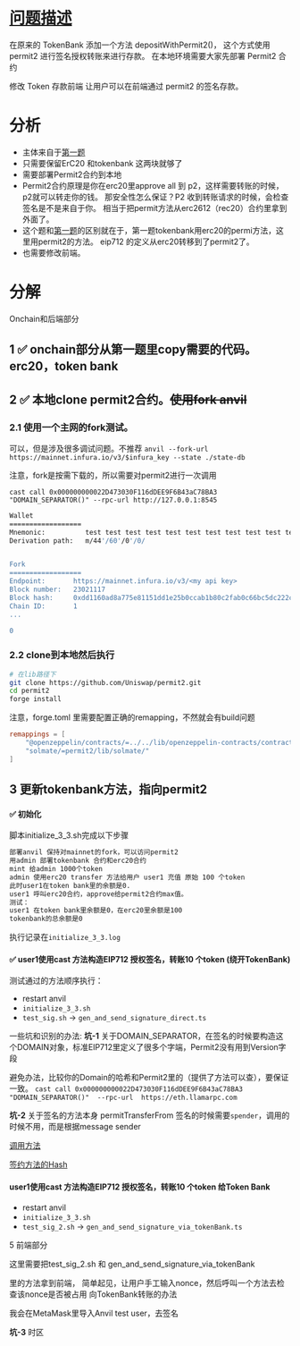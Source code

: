 # [问题描述](https://decert.me/challenge/1fa3ecbc-a3cd-43ae-908e-661aac97bdc0)

在原来的 TokenBank 添加一个方法 depositWithPermit2()， 这个方式使用 permit2 进行签名授权转账来进行存款。
在本地环境需要大家先部署 Permit2 合约

修改 Token 存款前端 让用户可以在前端通过 permit2 的签名存款。

# 分析

* 主体来自于[第一题](https://github.com/zhaidewei/upchain_2025_s3/tree/main/dapp_quiz/fc66ef6c)
* 只需要保留ErC20 和tokenbank 这两块就够了
* 需要部署Permit2合约到本地
* Permit2合约原理是你在erc20里approve all 到 p2，这样需要转账的时候，p2就可以转走你的钱。
那安全性怎么保证？P2 收到转账请求的时候，会检查签名是不是来自于你。
相当于把permit方法从erc2612（rec20）合约里拿到外面了。
* 这个题和[第一题](https://github.com/zhaidewei/upchain_2025_s3/tree/main/dapp_quiz/fc66ef6c)的区别就在于，第一题tokenbank用erc20的permi方法，这里用permit2的方法。
eip712 的定义从erc20转移到了permit2了。
* 也需要修改前端。

# 分解

Onchain和后端部分
## 1 ✅ onchain部分从第一题里copy需要的代码。erc20，token bank

## 2 ✅ 本地clone permit2合约。~~使用fork anvil~~

### 2.1 使用一个主网的fork测试。

可以，但是涉及很多调试问题。不推荐
`anvil --fork-url https://mainnet.infura.io/v3/$infura_key --state ./state-db`

注意，fork是按需下载的，所以需要对permit2进行一次调用

`cast call 0x000000000022D473030F116dDEE9F6B43aC78BA3 "DOMAIN_SEPARATOR()" --rpc-url http://127.0.0.1:8545`

```sh
Wallet
==================
Mnemonic:          test test test test test test test test test test test junk
Derivation path:   m/44'/60'/0'/0/


Fork
==================
Endpoint:       https://mainnet.infura.io/v3/<my api key>
Block number:   23021117
Block hash:     0xdd1160ad8a775e81151dd1e25b0ccab1b80c2fab0c66bc5dc222c8fe6ad1e29a
Chain ID:       1
...

0
```

### 2.2 clone到本地然后执行

```sh
# 在lib路径下
git clone https://github.com/Uniswap/permit2.git
cd permit2
forge install
```
注意，forge.toml 里需要配置正确的remapping，不然就会有build问题

```toml
remappings = [
    "@openzeppelin/contracts/=../../lib/openzeppelin-contracts/contracts/",
    "solmate/=permit2/lib/solmate/"
]
```

## 3 更新tokenbank方法，指向permit2


#### ✅ 初始化

脚本initialize_3_3.sh完成以下步骤

```md
部署anvil 保持对mainnet的fork，可以访问permit2
用admin 部署tokenbank 合约和erc20合约
mint 给admin 1000个token
admin 使用erc20 transfer 方法给用户 user1 充值 原始 100 个token
此时user1在token bank里的余额是0.
user1 呼叫erc20合约，approve给permit2合约max值。
测试：
user1 在token bank里余额是0，在erc20里余额是100
tokenbank的总余额是0
```
执行记录在`initialize_3_3.log`


#### ✅ user1使用cast 方法构造EIP712 授权签名，转账10 个token (绕开TokenBank)

测试通过的方法顺序执行：

* restart anvil
* `initialize_3_3.sh`
* `test_sig.sh` -> `gen_and_send_signature_direct.ts`

一些坑和识别的办法:
**坑-1** 关于DOMAIN_SEPARATOR，在签名的时候要构造这个DOMAIN对象，标准EIP712里定义了很多个字端，Permit2没有用到Version字段

避免办法，比较你的Domain的哈希和Permit2里的（提供了方法可以查），要保证一致。
`cast call 0x000000000022D473030F116dDEE9F6B43aC78BA3 "DOMAIN_SEPARATOR()"  --rpc-url  https://eth.llamarpc.com`

**坑-2** 关于签名的方法本身
permitTransferFrom 签名的时候需要`spender`，调用的时候不用，而是根据message sender

[调用方法](https://github.com/Uniswap/permit2/blob/main/src/interfaces/ISignatureTransfer.sol#L73C14-L73C32)

[签约方法的Hash](https://github.com/Uniswap/permit2/blob/main/src/libraries/PermitHash.sol#L21)



#### user1使用cast 方法构造EIP712 授权签名，转账10 个token 给Token Bank


* restart anvil
* `initialize_3_3.sh`
* `test_sig_2.sh` -> `gen_and_send_signature_via_tokenBank.ts`

5 前端部分

这里需要把test_sig_2.sh 和 gen_and_send_signature_via_tokenBank

里的方法拿到前端，
简单起见，让用户手工输入nonce，然后呼叫一个方法去检查该nonce是否被占用
向TokenBank转账的办法

我会在MetaMask里导入Anvil test user，去签名


**坑-3**  时区
